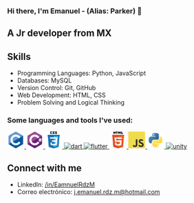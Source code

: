 ### Hi there, I'm Emanuel - (Alias: Parker) 👋
## A Jr developer from MX

## Skills
- Programming Languages: Python, JavaScript
  <!-- Frameworks: React, Flutter -->
- Databases: MySQL
- Version Control: Git, GitHub
- Web Development: HTML, CSS
- Problem Solving and Logical Thinking

<h3 align="left">Some languages and tools I've used:</h3>
<p align="left"> <a href="https://www.cprogramming.com/" target="_blank" rel="noreferrer"> <img src="https://raw.githubusercontent.com/devicons/devicon/master/icons/c/c-original.svg" alt="c" width="40" height="40"/> </a> <a href="https://www.w3schools.com/cs/" target="_blank" rel="noreferrer"> <img src="https://raw.githubusercontent.com/devicons/devicon/master/icons/csharp/csharp-original.svg" alt="csharp" width="40" height="40"/> </a> <a href="https://www.w3schools.com/css/" target="_blank" rel="noreferrer"> <img src="https://raw.githubusercontent.com/devicons/devicon/master/icons/css3/css3-original-wordmark.svg" alt="css3" width="40" height="40"/> </a> <a href="https://dart.dev" target="_blank" rel="noreferrer"> <img src="https://www.vectorlogo.zone/logos/dartlang/dartlang-icon.svg" alt="dart" width="40" height="40"/> </a> <a href="https://flutter.dev" target="_blank" rel="noreferrer"> <img src="https://www.vectorlogo.zone/logos/flutterio/flutterio-icon.svg" alt="flutter" width="40" height="40"/> </a> <a href="https://www.w3.org/html/" target="_blank" rel="noreferrer"> <img src="https://raw.githubusercontent.com/devicons/devicon/master/icons/html5/html5-original-wordmark.svg" alt="html5" width="40" height="40"/> </a> <a href="https://developer.mozilla.org/en-US/docs/Web/JavaScript" target="_blank" rel="noreferrer"> <img src="https://raw.githubusercontent.com/devicons/devicon/master/icons/javascript/javascript-original.svg" alt="javascript" width="40" height="40"/> </a> <a href="https://www.python.org" target="_blank" rel="noreferrer"> <img src="https://raw.githubusercontent.com/devicons/devicon/master/icons/python/python-original.svg" alt="python" width="40" height="40"/> </a> <a href="https://unity.com/" target="_blank" rel="noreferrer"> <img src="https://www.vectorlogo.zone/logos/unity3d/unity3d-icon.svg" alt="unity" width="40" height="40"/> </a> </p>

<!--
## Proyectos destacados

- [Proyecto 1](enlace-al-proyecto): Breve descripción del proyecto y enlace al repositorio.
- [Proyecto 2](enlace-al-proyecto): Breve descripción del proyecto y enlace al repositorio.
- [Proyecto 3](enlace-al-proyecto): Breve descripción del proyecto y enlace al repositorio.
-->

## Connect with me

- LinkedIn: [/in/EamnuelRdzM](https://www.linkedin.com/in/EmanuelRdzM)
- Correo electrónico: [j.emanuel.rdz.m@hotmail.com](j.emanuel.rdz.m@hotmail.com)
<!--
[![Estadísticas de GitHub](https://github-readme-stats.vercel.app/api?username=EmanuelRdzM&show_icons=true&theme=radical)](https://github.com/anuraghazra/github-readme-stats)
-->
